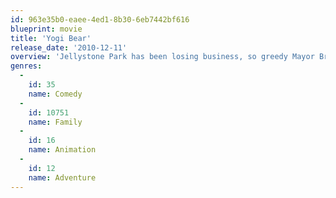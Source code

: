 ```yaml
---
id: 963e35b0-eaee-4ed1-8b30-6eb7442bf616
blueprint: movie
title: 'Yogi Bear'
release_date: '2010-12-11'
overview: 'Jellystone Park has been losing business, so greedy Mayor Brown decides to shut it down and sell the land. That means families will no longer be able to experience the natural beauty of the outdoors -- and, even worse, Yogi and Boo Boo will be tossed out of the only home they''ve ever known. Faced with his biggest challenge ever, Yogi must prove that he really is "smarter than the average bear" as he and Boo Boo join forces with their old nemesis Ranger Smith to find a way to save Jellystone Park from closing forever.'
genres:
  -
    id: 35
    name: Comedy
  -
    id: 10751
    name: Family
  -
    id: 16
    name: Animation
  -
    id: 12
    name: Adventure
---
```

